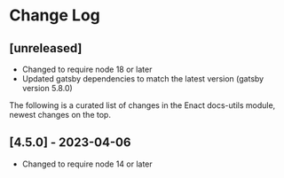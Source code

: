 # Change Log

## [unreleased]

- Changed to require node 18 or later
- Updated gatsby dependencies to match the latest version (gatsby version 5.8.0)

The following is a curated list of changes in the Enact docs-utils module, newest changes on the top.

## [4.5.0] - 2023-04-06

- Changed to require node 14 or later


